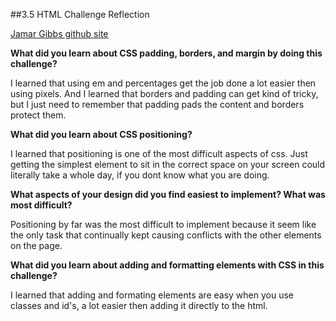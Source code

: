 ##3.5 HTML Challenge Reflection

[Jamar Gibbs github site](http://jsudo.github.io/)

**What did you learn about CSS padding, borders, and margin by doing this challenge?**  

  I learned that using em and percentages get the job done a lot easier then using pixels. And I learned that borders and padding can get kind of tricky, but I just need to remember that padding pads the content and borders protect them.   


**What did you learn about CSS positioning?**  

I learned that positioning is one of the most difficult aspects of css. Just getting the simplest element to sit in the correct space on your screen could literally take a whole day, if you dont know what you are doing. 

**What aspects of your design did you find easiest to implement? What was most difficult?**  

Positioning by far was the most difficult to implement because it seem like the only task that continually kept causing conflicts with the other elements on the page.  

**What did you learn about adding and formatting elements with CSS in this challenge?**  

I learned that adding and formating elements are easy when you use classes and id's, a lot easier then adding it directly to the html.
